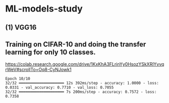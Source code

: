 # ML-models-study
## (1) VGG16
## Training on CIFAR-10 and doing the transfer learning for only 10 classes.
https://colab.research.google.com/drive/1KxKhA3FLrinYy0HsozYSkXRlYvvqrWeV#scrollTo=Oq8-CyNJowk1
```
Epoch 10/10
32/32 ━━━━━━━━━━━━━━━━━━━━ 12s 392ms/step - accuracy: 1.0000 - loss: 0.0331 - val_accuracy: 0.7710 - val_loss: 0.7055
32/32 ━━━━━━━━━━━━━━━━━━━━ 7s 200ms/step - accuracy: 0.7572 - loss: 0.7358
```
